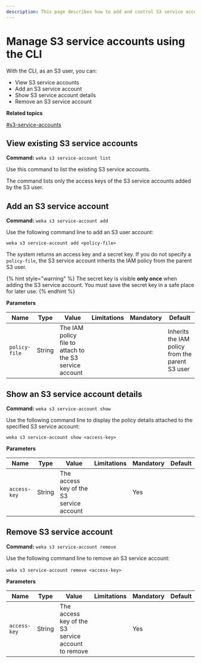 ```yaml
---
description: This page describes how to add and control S3 service accounts using the CLI.
---
```


# Manage S3 service accounts using the CLI

With the CLI, as an S3 user, you can:

* View S3 service accounts
* Add an S3 service account
* Show S3 service account details
* Remove an S3 service account

**Related topics**

[#s3-service-accounts](./#s3-service-accounts "mention")

## View existing S3 service accounts

**Command:** `weka s3 service-account list`

Use this command to list the existing S3 service accounts.

The command lists only the access keys of the S3 service accounts added by the S3 user.

## Add an S3 service account

**Command:** `weka s3 service-account add`

Use the following command line to add an S3 user account:

`weka s3 service-account add <policy-file>`

The system returns an access key and a secret key. If you do not specify a `policy-file`, the S3 service account inherits the IAM policy from the parent S3 user.

{% hint style="warning" %}
The secret key is visible **only once** when adding the S3 service account. You must save the secret key in a safe place for later use.
{% endhint %}

**Parameters**

| **Name**      | **Type** | **Value**                                               | **Limitations** | **Mandatory** | **Default**                                     |
| ------------- | -------- | ------------------------------------------------------- | --------------- | ------------- | ----------------------------------------------- |
| `policy-file` | String   | The IAM policy file to attach to the S3 service account |                 |               | Inherits the IAM policy from the parent S3 user |



## Show an S3 service account details

**Command:** `weka s3 service-account show`

Use the following command line to display the policy details attached to the specified S3 service account:

`weka s3 service-account show <access-key>`

**Parameters**

| **Name**     | **Type** | **Value**                                | **Limitations** | **Mandatory** | **Default** |
| ------------ | -------- | ---------------------------------------- | --------------- | ------------- | ----------- |
| `access-key` | String   | The access key of the S3 service account |                 | Yes           |             |

## Remove S3 service account <a href="#creating-a-new-iam-policies" id="creating-a-new-iam-policies"></a>

**Command:** `weka s3 service-account remove`

Use the following command line to remove an S3 service account:‌

`weka s3 service-account remove <access-key>`‌

**Parameters**

| **Name**     | **Type** | **Value**                                          | **Limitations** | **Mandatory** | **Default** |
| ------------ | -------- | -------------------------------------------------- | --------------- | ------------- | ----------- |
| `access-key` | String   | The access key of the S3 service account to remove |                 | Yes           |             |
